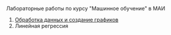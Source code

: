 Лабораторные работы по курсу "Машинное обучение" в МАИ

1.  [Обработка данных и создание графиков](https://github.com/DaniilTsybulko/ML_Labs_MAI/tree/main/Lab_1)
2.  Линейная регрессия 
